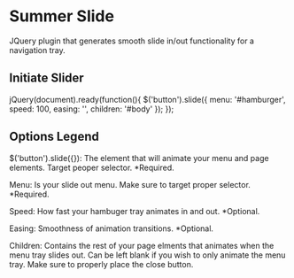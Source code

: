 Summer Slide
============

JQuery plugin that generates smooth slide in/out functionality for a navigation tray.

Initiate Slider
---------------

jQuery(document).ready(function(){
	$('button').slide({
		menu: '#hamburger',
		speed: 100,
		easing: '',
		children: '#body'
	});
});

Options Legend
--------------

$('button').slide({}): The element that will animate your menu and page elements. Target peoper selector. *Required.

Menu: Is your slide out menu. Make sure to target proper selector. *Required.

Speed: How fast your hambuger tray animates in and out. *Optional.

Easing: Smoothness of animation transitions. *Optional.

Children: Contains the rest of your page elments that animates when the menu tray slides out. Can be left blank if you wish to only animate the menu tray. Make sure to properly place the close button.

